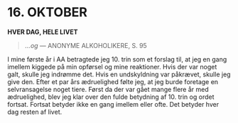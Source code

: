# 16. OKTOBER

**HVER DAG, HELE LIVET**

> *...og*
> — ANONYME ALKOHOLIKERE, S. 95

I mine første år i AA betragtede jeg 10. trin som et forslag til, at jeg en gang imellem kiggede på min opførsel og mine reaktioner. Hvis der var noget galt, skulle jeg indrømme det. Hvis en undskyldning var påkrævet, skulle jeg give den. Efter et par års ædruelighed følte jeg, at jeg burde foretage en selvransagelse noget tiere. Først da der var gået mange flere år med ædruelighed, blev jeg klar over den fulde betydning af 10. trin og ordet fortsat. Fortsat betyder ikke en gang imellem eller ofte. Det betyder hver dag resten af livet.
